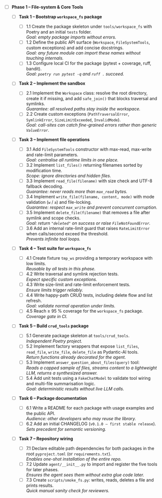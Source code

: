 - [ ] **Phase 1 – File-system & Core Tools**

  - [ ] **Task 1 – Bootstrap `workspace_fs` package**

    - [ ] 1.1 Create the package skeleton under `tools/workspace_fs` with Poetry and an initial `tests` folder.  
          _Goal: empty package imports without errors._
    - [ ] 1.2 Define the public API surface (`Workspace`, `FileSystemTools`, custom exceptions) and add concise docstrings.  
          _Goal: any future module can import these names without touching internals._
    - [ ] 1.3 Configure local CI for the package (pytest + coverage, ruff, bandit).  
          _Goal: `poetry run pytest -q` and `ruff .` succeed._

  - [ ] **Task 2 – Implement the sandbox**

    - [ ] 2.1 Implement the `Workspace` class: resolve the root directory, create it if missing, and add `safe_join()` that blocks traversal and symlinks.  
          _Guarantee: all resolved paths stay inside the workspace._
    - [ ] 2.2 Create custom exceptions (`PathTraversalError`, `SymlinkError`, `SizeLimitExceeded`, `InvalidMode`).  
          _Goal: call-sites can catch fine-grained errors rather than generic `ValueError`._

  - [ ] **Task 3 – Implement file operations**

    - [ ] 3.1 Add `FileSystemTools` constructor with max-read, max-write and rate-limit parameters.  
          _Goal: centralise all runtime limits in one place._
    - [ ] 3.2 Implement `list_files()` returning filenames sorted by modification time.  
          _Scope: ignore directories and hidden files._
    - [ ] 3.3 Implement `read_file(filename)` with size check and UTF-8 fallback decoding.  
          _Guarantee: never reads more than `max_read` bytes._
    - [ ] 3.4 Implement `write_file(filename, content, mode)` with mode validation (`w` / `a`) and file-locking.  
          _Guarantee: respect `max_write` and prevent concurrent corruption._
    - [ ] 3.5 Implement `delete_file(filename)` that removes a file after symlink and scope checks.  
          _Goal: return `"deleted"` on success or raise `FileNotFoundError`._
    - [ ] 3.6 Add an internal rate-limit guard that raises `RateLimitError` when calls/second exceed the threshold.  
          _Prevents infinite tool loops._

  - [ ] **Task 4 – Test suite for `workspace_fs`**

    - [ ] 4.1 Create fixture `tmp_ws` providing a temporary workspace with low limits.  
          _Reusable by all tests in this phase._
    - [ ] 4.2 Write traversal and symlink rejection tests.  
          _Expect specific custom exceptions._
    - [ ] 4.3 Write size-limit and rate-limit enforcement tests.  
          _Ensure limits trigger reliably._
    - [ ] 4.4 Write happy-path CRUD tests, including delete flow and list refresh.  
          _Goal: validate normal operation under limits._
    - [ ] 4.5 Reach ≥ 95 % coverage for the `workspace_fs` package.  
          _Coverage gate in CI._

  - [ ] **Task 5 – Build `crud_tools` package**

    - [ ] 5.1 Generate package skeleton at `tools/crud_tools`.  
          _Independent Poetry project._
    - [ ] 5.2 Implement factory wrappers that expose `list_files`, `read_file`, `write_file`, `delete_file` as Pydantic-AI tools.  
          _Return functions already decorated for the agent._
    - [ ] 5.3 Implement `answer_question_about_files(query)` tool:  
          _Reads a capped sample of files, streams content to a lightweight LLM, returns a synthesized answer._
    - [ ] 5.4 Add unit tests using a `FakeChatModel` to validate tool wiring and multi-file summarisation logic.  
          _Goal: deterministic results without live LLM calls._

  - [ ] **Task 6 – Package documentation**

    - [ ] 6.1 Write a README for each package with usage examples and the public API.  
          _Audience: other developers who may reuse the library._
    - [ ] 6.2 Add an initial CHANGELOG (`v0.1.0 – first stable release`).  
          _Sets precedent for semantic versioning._

  - [ ] **Task 7 – Repository wiring**
    - [ ] 7.1 Declare editable path dependencies for both packages in the root `pyproject.toml` (or `requirements.txt`).  
          _Enables one-shot installation of the entire repo._
    - [ ] 7.2 Update `agent/__init__.py` to import and register the five tools for later phases.  
          _Ensures the agent sees them without extra glue code later._
    - [ ] 7.3 Create `scripts/smoke_fs.py`: writes, reads, deletes a file and prints results.  
          _Quick manual sanity check for reviewers._
